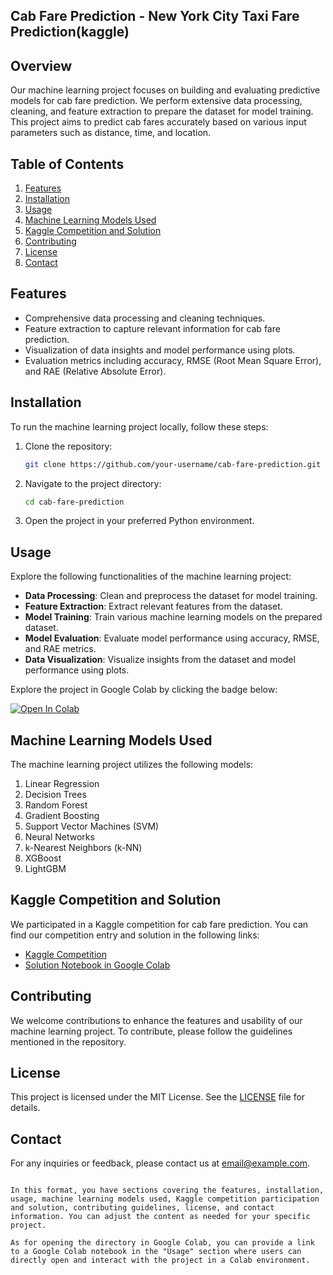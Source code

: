 ## Cab Fare Prediction - New York City Taxi Fare Prediction(kaggle)

## Overview

Our machine learning project focuses on building and evaluating predictive models for cab fare prediction. We perform extensive data processing, cleaning, and feature extraction to prepare the dataset for model training. This project aims to predict cab fares accurately based on various input parameters such as distance, time, and location.

## Table of Contents

1. [Features](#features)
2. [Installation](#installation)
3. [Usage](#usage)
4. [Machine Learning Models Used](#machine-learning-models-used)
5. [Kaggle Competition and Solution](#kaggle-competition-and-solution)
6. [Contributing](#contributing)
7. [License](#license)
8. [Contact](#contact)

## Features

- Comprehensive data processing and cleaning techniques.
- Feature extraction to capture relevant information for cab fare prediction.
- Visualization of data insights and model performance using plots.
- Evaluation metrics including accuracy, RMSE (Root Mean Square Error), and RAE (Relative Absolute Error).

## Installation

To run the machine learning project locally, follow these steps:

1. Clone the repository:
   ```bash
   git clone https://github.com/your-username/cab-fare-prediction.git
   ```

2. Navigate to the project directory:
   ```bash
   cd cab-fare-prediction
   ```

3. Open the project in your preferred Python environment.

## Usage

Explore the following functionalities of the machine learning project:

- **Data Processing**: Clean and preprocess the dataset for model training.
- **Feature Extraction**: Extract relevant features from the dataset.
- **Model Training**: Train various machine learning models on the prepared dataset.
- **Model Evaluation**: Evaluate model performance using accuracy, RMSE, and RAE metrics.
- **Data Visualization**: Visualize insights from the dataset and model performance using plots.

Explore the project in Google Colab by clicking the badge below:

[![Open In Colab](https://img.shields.io/badge/Open%20in%20Colab-Your_Notebook_Link-blue.svg)](https://colab.research.google.com/drive/1UoZcBPTcpZwtDaiHX9FtMl_9O0v0BIMn)

## Machine Learning Models Used

The machine learning project utilizes the following models:

1. Linear Regression
2. Decision Trees
3. Random Forest
4. Gradient Boosting
5. Support Vector Machines (SVM)
6. Neural Networks
7. k-Nearest Neighbors (k-NN)
8. XGBoost
9. LightGBM

## Kaggle Competition and Solution

We participated in a Kaggle competition for cab fare prediction. You can find our competition entry and solution in the following links:
- [Kaggle Competition](https://www.kaggle.com/competitions/new-york-city-taxi-fare-prediction)
- [Solution Notebook in Google Colab](https://www.kaggle.com/code/mridulmkumar/machine-learning-cab-fare-prediction)

## Contributing

We welcome contributions to enhance the features and usability of our machine learning project. To contribute, please follow the guidelines mentioned in the repository.

## License

This project is licensed under the MIT License. See the [LICENSE](LICENSE) file for details.

## Contact

For any inquiries or feedback, please contact us at [email@example.com](mailto:mridulmkumar07@gmail.com).
```

In this format, you have sections covering the features, installation, usage, machine learning models used, Kaggle competition participation and solution, contributing guidelines, license, and contact information. You can adjust the content as needed for your specific project. 

As for opening the directory in Google Colab, you can provide a link to a Google Colab notebook in the "Usage" section where users can directly open and interact with the project in a Colab environment.

